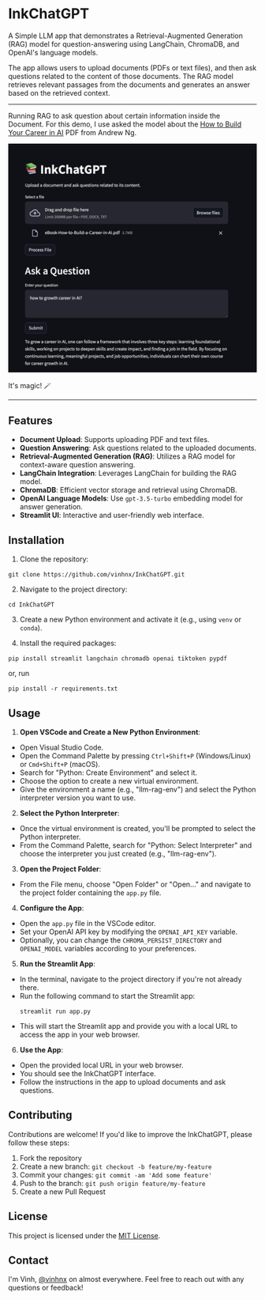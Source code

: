 # InkChatGPT

A Simple LLM app that demonstrates a Retrieval-Augmented Generation (RAG) model for question-answering using LangChain, ChromaDB, and OpenAI's language models.

The app allows users to upload documents (PDFs or text files), and then ask questions related to the content of those documents. The RAG model retrieves relevant passages from the documents and generates an answer based on the retrieved context.

---

Running RAG to ask question about certain information inside the Document. For this demo, I use asked the model about the [How to Build Your Career in AI](https://info.deeplearning.ai/how-to-build-a-career-in-ai-book) PDF from Andrew Ng.

![Demo Screenshot](./img/screenshot.jpg)

It's magic! 🪄

---

## Features

-   **Document Upload**: Supports uploading PDF and text files.
-   **Question Answering**: Ask questions related to the uploaded documents.
-   **Retrieval-Augmented Generation (RAG)**: Utilizes a RAG model for context-aware question answering.
-   **LangChain Integration**: Leverages LangChain for building the RAG model.
-   **ChromaDB**: Efficient vector storage and retrieval using ChromaDB.
-   **OpenAI Language Models**: Use `gpt-3.5-turbo` embedding model for answer generation.
-   **Streamlit UI**: Interactive and user-friendly web interface.

## Installation

1. Clone the repository:

```shellscript
git clone https://github.com/vinhnx/InkChatGPT.git
```

2. Navigate to the project directory:

```shellscript
cd InkChatGPT
```

3. Create a new Python environment and activate it (e.g., using `venv` or `conda`).

4. Install the required packages:

```shellscript
pip install streamlit langchain chromadb openai tiktoken pypdf
```

or, run

```shellscript
pip install -r requirements.txt
```

## Usage

1. **Open VSCode and Create a New Python Environment**:

-   Open Visual Studio Code.
-   Open the Command Palette by pressing `Ctrl+Shift+P` (Windows/Linux) or `Cmd+Shift+P` (macOS).
-   Search for "Python: Create Environment" and select it.
-   Choose the option to create a new virtual environment.
-   Give the environment a name (e.g., "llm-rag-env") and select the Python interpreter version you want to use.

2. **Select the Python Interpreter**:

-   Once the virtual environment is created, you'll be prompted to select the Python interpreter.
-   From the Command Palette, search for "Python: Select Interpreter" and choose the interpreter you just created (e.g., "llm-rag-env").

3. **Open the Project Folder**:

-   From the File menu, choose "Open Folder" or "Open..." and navigate to the project folder containing the `app.py` file.

4. **Configure the App**:

-   Open the `app.py` file in the VSCode editor.
-   Set your OpenAI API key by modifying the `OPENAI_API_KEY` variable.
-   Optionally, you can change the `CHROMA_PERSIST_DIRECTORY` and `OPENAI_MODEL` variables according to your preferences.

5. **Run the Streamlit App**:

-   In the terminal, navigate to the project directory if you're not already there.
-   Run the following command to start the Streamlit app:
    ```shellscript
    streamlit run app.py
    ```
-   This will start the Streamlit app and provide you with a local URL to access the app in your web browser.

6. **Use the App**:

-   Open the provided local URL in your web browser.
-   You should see the InkChatGPT interface.
-   Follow the instructions in the app to upload documents and ask questions.

## Contributing

Contributions are welcome! If you'd like to improve the InkChatGPT, please follow these steps:

1. Fork the repository
2. Create a new branch: `git checkout -b feature/my-feature`
3. Commit your changes: `git commit -am 'Add some feature'`
4. Push to the branch: `git push origin feature/my-feature`
5. Create a new Pull Request

## License

This project is licensed under the [MIT License](LICENSE).

## Contact

I'm Vinh, [@vinhnx](https://x.com/vinhnx) on almost everywhere. Feel free to reach out with any questions or feedback!
